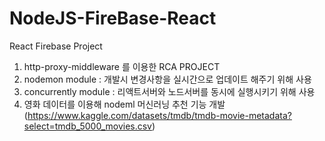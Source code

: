 # NodeJS-FireBase-React
  React Firebase Project

1. http-proxy-middleware 를 이용한 RCA PROJECT
2. nodemon module : 개발시 변경사항을 실시간으로 업데이트 해주기 위해 사용 
4. concurrently module : 리액트서버와 노드서버를 동시에 실행시키기 위해 사용
5. 영화 데이터를 이용해 nodeml 머신러닝 추천 기능 개발 (https://www.kaggle.com/datasets/tmdb/tmdb-movie-metadata?select=tmdb_5000_movies.csv)
